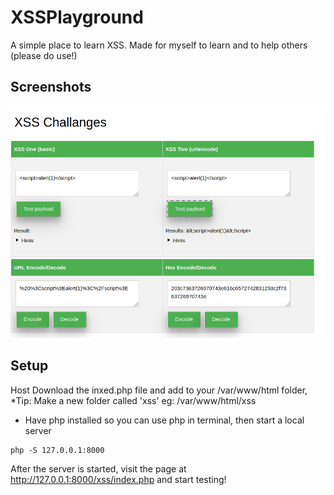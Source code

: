 # XSSPlayground

A simple place to learn XSS.
Made for myself to learn and to help others (please do use!)

## Screenshots

![](/assets/xss.png)

## Setup

Host
Download the inxed.php file and add to your /var/www/html folder,
*Tip: Make a new folder called 'xss' eg: /var/www/html/xss

* Have php installed so you can use php in terminal, then start a local server
```
php -S 127.0.0.1:8000
```
After the server is started, visit the page at http://127.0.0.1:8000/xss/index.php and start testing! 
